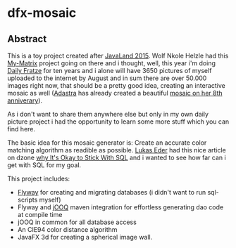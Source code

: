 # dfx-mosaic

## Abstract

This is a toy project created after [JavaLand 2015][1]. Wolf Nkole Helzle had this [My-Matrix][2] project going on there and i thought, well, this year i'm doing [Daily Fratze][3] for ten years and i alone will have 3650 pictures of myself uploaded to the internet by August and in sum there are over 50.000 images right now, that should be a pretty good idea, creating an interactive mosaic as well ([Adastra][4] has already created a beautiful [mosaic on her 8th anniverary][5]).

As i don't want to share them anywhere else but only in my own daily picture project i had the opportunity to learn some more stuff which you can find here.

The basic idea for this mosaic generator is: Create an accurate color matching algorithm as readible as possible. [Lukas Eder][7] had this nice article on dzone [why It's Okay to Stick With SQL][8] and i wanted to see how far can i get with SQL for my goal.

This project includes:

* [Flyway][6] for creating and migrating databases (i didn't want to run sql-scripts myself)
* Flyway and [jOOQ][9] maven integration for effortless generating dao code at compile time
* jOOQ in common for all database access
* An CIE94 color distance algorithm
* JavaFX 3d for creating a spherical image wall.

[1]: http://www.javaland.eu
[2]: http://www.my-matrix.org
[3]: https://dailyfratze.de/michael
[4]: https://dailyfratze.de/adastra
[5]: http://adastra.me/2014/11/ive-been-taking-selfies-since-before-it-was-uncool/
[6]: http://flywaydb.org
[7]: https://twitter.com/lukaseder
[8]: http://java.dzone.com/articles/3-reasons-why-its-okay-stick
[9]: http://www.jooq.org